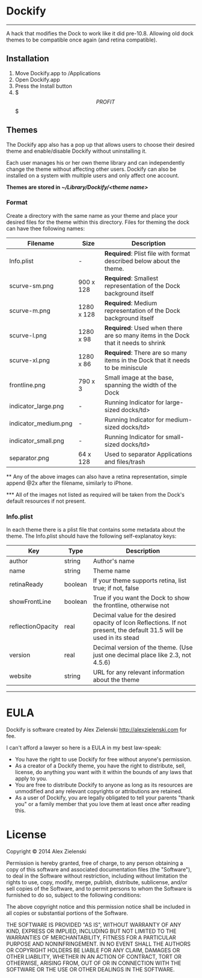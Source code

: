 # Dockify
***

A hack that modifies the Dock to work like it did pre-10.8. Allowing old dock themes to be compatible once again (and retina compatible).

## Installation

1. Move Dockify.app to /Applications
2. Open Dockify.app
3. Press the Install button
4. $$$ PROFIT $$$

## Themes

The Dockify app also has a pop up that allows users to choose their desired theme and enable/disable Dockify without uninstalling it. 

Each user manages his or her own theme library and can independently change the theme without affecting other users. Dockify can also be installed on a system with multiple users and only affect one account.

**Themes are stored in *~/Library/Dockify/&lt;theme name&gt;***

### Format

Create a directory with the same name as your theme and place your desired files for the theme within this directory. Files for theming the dock can have thee following names:

<table>
	<thead>
		<tr>
			<th>Filename</th>
			<th>Size</th>
			<th>Description</th>
	</thead>
	<tbody>
		<tr>
			<td>Info.plist</th>
			<td>-</td>
			<td><b>Required</b>: Plist file with format described below about the theme.</td>
		</tr>
		<tr>
			<td>scurve-sm.png</th>
			<td>900 x 128</td>
			<td><b>Required</b>: Smallest representation of the Dock background itself</td>
		</tr>
		<tr>
			<td>scurve-m.png</th>
			<td>1280 x 128</td>
			<td><b>Required</b>: Medium representation of the Dock background itself</td>
		</tr>
		<tr>
			<td>scurve-l.png</th>
			<td>1280 x 98</td>
			<td><b>Required</b>: Used when there are so many items in the Dock that it needs to shrink</td>
		</tr>
		<tr>
			<td>scurve-xl.png</th>
			<td>1280 x 86</td>
			<td><b>Required</b>: There are so many items in the Dock that it needs to be miniscule</td>
		</tr>
		<tr>
			<td>frontline.png</th>
			<td>790 x 3</td>
			<td>Small image at the base, spanning the width of the Dock</td>
		</tr>
		<tr>
			<td>indicator_large.png</th>
			<td>-</td>
			<td>Running Indicator for large-sized docks/td>
		</tr>
		<tr>
			<td>indicator_medium.png</th>
			<td>-</td>
			<td>Running Indicator for medium-sized docks/td>
		</tr>
		<tr>
			<td>indicator_small.png</th>
			<td>-</td>
			<td>Running Indicator for small-sized docks/td>
		</tr>
		<tr>
			<td>separator.png</th>
			<td>64 x 128</td>
			<td>Used to separator Applications and files/trash</td>
		</tr>
	</tbody>
</table>

** Any of the above images can also have a retina representation, simple append @2x after the filename, similarly to iPhone.

*** All of the images not listed as required will be taken from the Dock's default resources if not present.

### Info.plist

In each theme there is a plist file that contains some metadata about the theme. The Info.plist should have the following self-explanatoy keys:

<table>
	<thead>
		<tr>
			<th>Key</th>
			<th>Type</th>
			<th>Description</th>
	</thead>
	<tbody>
		<tr>
			<td>author</th>
			<td>string</td>
			<td>Author's name</td>
		</tr>
		<tr>
			<td>name</th>
			<td>string</td>
			<td>Theme name</td>
		</tr>
		<tr>
			<td>retinaReady</th>
			<td>boolean</td>
			<td>If your theme supports retina, list true; if not, false</td>
		</tr>
		<tr>
			<td>showFrontLine</th>
			<td>boolean</td>
			<td>True if you want the Dock to show the frontline, otherwise not</td>
		</tr>
		<tr>
			<td>reflectionOpacity</th>
			<td>real</td>
			<td>Decimal value for the desired opacity of Icon Reflections. If not present, the default 31.5 will be used in its stead</td>
		</tr>
		<tr>
			<td>version</th>
			<td>real</td>
			<td>Decimal version of the theme. (Use just one decimal place like 2.3, not 4.5.6)</td>
		</tr>
		<tr>
			<td>website</th>
			<td>string</td>
			<td>URL for any relevant information about the theme</td>
		</tr>
	</tbody>
</table>

***

# EULA

Dockify is software created by Alex Zielenski <http://alexzielenski.com> for fee.

I can't afford a lawyer so here is a EULA in my best law-speak:

* You have the right to use Dockify for free without anyone's permission.
* As a creator of a Dockify theme, you have the right to distribute, sell, license, do anything you want with it within the bounds of any laws that apply to you.
* You are free to distribute Dockify to anyone as long as its resources are unmodified and any relevant copyrights or attributions are retained.
* As a user of Dockify, you are legally obligated to tell your parents "thank you" or a family member that you love them at least once after reading this.

# License

Copyright &copy; 2014 Alex Zielenski

Permission is hereby granted, free of charge, to any person obtaining a copy
of this software and associated documentation files (the "Software"), to deal
in the Software without restriction, including without limitation the rights
to use, copy, modify, merge, publish, distribute, sublicense, and/or sell
copies of the Software, and to permit persons to whom the Software is
furnished to do so, subject to the following conditions:

The above copyright notice and this permission notice shall be included in
all copies or substantial portions of the Software.

THE SOFTWARE IS PROVIDED "AS IS", WITHOUT WARRANTY OF ANY KIND, EXPRESS OR
IMPLIED, INCLUDING BUT NOT LIMITED TO THE WARRANTIES OF MERCHANTABILITY,
FITNESS FOR A PARTICULAR PURPOSE AND NONINFRINGEMENT. IN NO EVENT SHALL THE
AUTHORS OR COPYRIGHT HOLDERS BE LIABLE FOR ANY CLAIM, DAMAGES OR OTHER
LIABILITY, WHETHER IN AN ACTION OF CONTRACT, TORT OR OTHERWISE, ARISING FROM,
OUT OF OR IN CONNECTION WITH THE SOFTWARE OR THE USE OR OTHER DEALINGS IN
THE SOFTWARE.